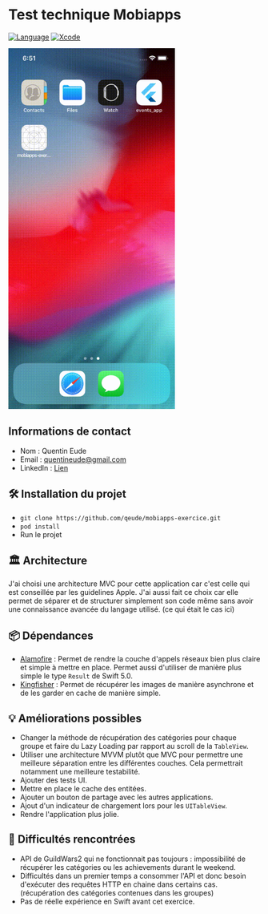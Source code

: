 # Test technique Mobiapps

[![Language](https://img.shields.io/badge/Swift-5.0-brightgreen.svg)](http://swift.org)
[![Xcode](https://img.shields.io/badge/Xcode-10.2-brightgreen.svg)](https://developer.apple.com/download/more/)

<img src="demo.gif" height="720">

## Informations de contact
- Nom : Quentin Eude
- Email : quentineude@gmail.com
- LinkedIn : [Lien](https://www.linkedin.com/in/quentineude/)

## 🛠 Installation du projet
- `git clone https://github.com/qeude/mobiapps-exercice.git`
- `pod install`
- Run le projet
## 🏛 Architecture
J'ai choisi une architecture MVC pour cette application car c'est celle qui est conseillée par les guidelines Apple.
J'ai aussi fait ce choix car elle permet de séparer et de structurer simplement son code même sans avoir une connaissance avancée du langage utilisé. (ce qui était le cas ici)

## 📦 Dépendances
- [Alamofire](https://github.com/Alamofire/Alamofire) : Permet de rendre la couche d'appels réseaux bien plus claire et simple à mettre en place. Permet aussi d'utiliser de manière plus simple le type `Result` de Swift 5.0.
- [Kingfisher](https://github.com/onevcat/Kingfisher) : Permet de récupérer les images de manière asynchrone et de les garder en cache de manière simple.

## 💡 Améliorations possibles

- Changer la méthode de récupération des catégories pour chaque groupe et faire du Lazy Loading par rapport au scroll de la `TableView`.
- Utiliser une architecture MVVM plutôt que MVC pour permettre une meilleure séparation entre les différentes couches. Cela permettrait notamment une meilleure testabilité.
- Ajouter des tests UI.
- Mettre en place le cache des entitées.
- Ajouter un bouton de partage avec les autres applications.
- Ajout d'un indicateur de chargement lors pour les `UITableView`.
- Rendre l'application plus jolie.

## 🔨 Difficultés rencontrées
- API de GuildWars2 qui ne fonctionnait pas toujours : impossibilité de récupérer les catégories ou les achievements durant le weekend.
- Difficultés dans un premier temps a consommer l'API et donc besoin d'exécuter des requêtes HTTP en chaine dans certains cas. (récupération des catégories contenues dans les groupes)
- Pas de réelle expérience en Swift avant cet exercice.